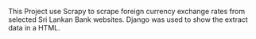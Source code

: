 This Project use Scrapy to scrape foreign currency exchange rates from selected Sri Lankan Bank websites.
Django was used to show the extract data in a HTML.
